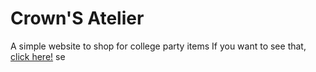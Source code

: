 # Crown'S Atelier
A simple website to shop for college party items
If you want to see that, [click here!](https://crownsatelier.altervista.org/)
se
